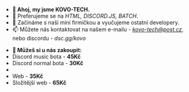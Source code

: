 - **👋 Ahoj, my jsme KOVO-TECH.**
- 👀 Preferujeme se na *HTML, DISCORD.JS, BATCH*.
- 🌱 Začínáme s naší mini firmičkou a vyučujeme ostatní developery.
- 📫 Můžete nás kontaktovat na našem e-mailu - *kovo-tech@post.cz*, nebo discordu - *dsc.gg/kovo*
<!---
KOVO-TECH/KOVO-TECH is a ✨ special ✨ repository because its `README.md` (this file) appears on your GitHub profile.
You can click the Preview link to take a look at your changes.
--->

- **🛒 Můžeš si u nás zakoupit:**
- Discord music bota     - **45Kč**
- Discord normal bota    - **30Kč**
- 
- Web                    - **35Kč**
- Složitější web         - **65Kč**
